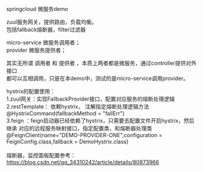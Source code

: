 springcloud 微服务demo<br/>

zuul服务网关，提供路由，负载均衡。<br/>
包括fallback熔断器，filter过滤器<br/>


micro-service  微服务调用者；<br/>
provider       微服务提供者；<br/>

其实无所谓  调用者  和  提供者  ，本质上两者都是微服务，通过controller提供对外接口<br/>
都可以互相调用，只是在本demo中，测试的是micro-service调用provider。<br/>

hystrix的配置使用：<br/>
    1.zuul网关：实现FallbackProvider接口，配置对应服务的熔断处理逻辑<br/>
    2.restTemplate： 依赖hystrix， 注解指定熔断处理逻辑方法 @HystrixCommand(fallbackMethod = "fallErr")<br/>
    3.feign ：feign启动器已经依赖了hystrix，只需要去配置文件开启hystrix，然后继承 对应的远程服务映射接口，指定配置类，和熔断器处理类<br/>
        @FeignClient(name="DEMO-PROVIDER-ONE",configuration = FeignConfig.class,fallback = DemoHystrix.class)<br/>
<br/>
熔断器，监控面板配置参考：https://blog.csdn.net/qq_34310242/article/details/80873966<br/>